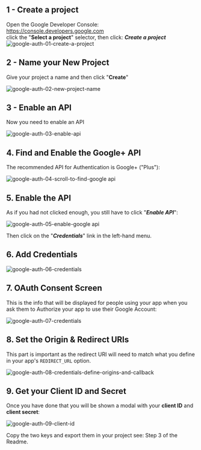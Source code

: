 ## 1 - Create a project

Open the Google Developer Console: https://console.developers.google.com  
click the "**Select a project**" selector, then click: ***Create a project***
![google-auth-01-create-a-project](https://cloud.githubusercontent.com/assets/194400/11185849/b891335c-8c76-11e5-8960-e8691eff2b30.png)

## 2 - Name your New Project

Give your project a name and then click "**Create**"

![google-auth-02-new-project-name](https://cloud.githubusercontent.com/assets/194400/11186083/e90593d8-8c77-11e5-9988-962eabfdc9f3.png)

## 3 - Enable an API

Now you need to enable an API

![google-auth-03-enable-api](https://cloud.githubusercontent.com/assets/194400/11186184/6f56781c-8c78-11e5-9e99-6b582fce7ecd.png)

## 4. Find and Enable the Google+ API

The recommended API for Authentication is Google+ ("Plus"):

![google-auth-04-scroll-to-find-google api](https://cloud.githubusercontent.com/assets/194400/11187228/9302414c-8c7d-11e5-8579-95b20e5c7d52.png)

## 5. Enable the API

As if you had not clicked enough, you still have to click "***Enable API***":

![google-auth-05-enable-google api](https://cloud.githubusercontent.com/assets/194400/11187368/07373ac2-8c7e-11e5-968b-2e373fd118b4.png)

Then click on the "***Credentials***" link in the left-hand menu.

## 6. Add Credentials

![google-auth-06-credentials](https://cloud.githubusercontent.com/assets/194400/11188610/ad8e8cae-8c83-11e5-8e77-444f9bff555d.png)

## 7. OAuth Consent Screen

This is the info that will be displayed for people using your app
when you ask them to Authorize your app to use their Google Account:

![google-auth-07-credentials](https://cloud.githubusercontent.com/assets/194400/11188870/f59426a2-8c84-11e5-8c14-816daa662d96.png)

## 8. Set the Origin & Redirect URIs

This part is important as the redirect URI will need to match
what you define in your app's `REDIRECT_URL` option.

![google-auth-08-credentials-define-origins-and-callback](https://cloud.githubusercontent.com/assets/194400/11189078/f715f716-8c85-11e5-8253-f738b13bdbd3.png)

## 9. Get your Client ID and Secret

Once you have done that you will be shown a modal with your **client ID**
and **client secret**:

![google-auth-09-client-id](https://cloud.githubusercontent.com/assets/194400/11189393/c7eb8d6e-8c87-11e5-8785-46f0857c334f.png)

Copy the two keys and export them in your project
see: Step 3 of the Readme. 
